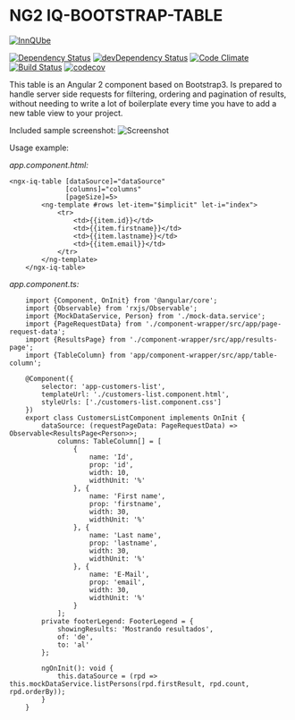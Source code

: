 
# NG2 IQ-BOOTSTRAP-TABLE
[![InnQUbe](http://www.innqube.com/powered-by-innqube.png)](http://www.innqube.com/)

[![Dependency Status](https://david-dm.org/Innqube/iq-bootstrap-table.svg)](https://david-dm.org/Innqube/iq-bootstrap-table)
[![devDependency Status](https://david-dm.org/Innqube/iq-bootstrap-table/dev-status.svg)](https://david-dm.org/Innqube/iq-bootstrap-table#info=devDependencies)
[![Code Climate](https://codeclimate.com/github/Innqube/iq-bootstrap-table/badges/gpa.svg)](https://codeclimate.com/github/Innqube/iq-bootstrap-table)
[![Build Status](https://travis-ci.org/Innqube/iq-bootstrap-table.svg?branch=master)](https://travis-ci.org/Innqube/iq-bootstrap-table)
[![codecov](https://codecov.io/gh/Innqube/ngx-iq-bootstraptable/branch/master/graph/badge.svg)](https://codecov.io/gh/Innqube/ngx-iq-bootstraptable)

This table is an Angular 2 component based on Bootstrap3. Is prepared to handle server side requests for filtering, ordering and pagination of results, without needing to write a lot of boilerplate every time you have to add a new table view to your project.

Included sample screenshot:
![Screenshot](http://www.innqube.com/components/iq-bootstrap-table-screen02.png)

Usage example:

*app.component.html:*

```
<ngx-iq-table [dataSource]="dataSource"
              [columns]="columns"
              [pageSize]=5>
        <ng-template #rows let-item="$implicit" let-i="index">
            <tr>
                <td>{{item.id}}</td>
                <td>{{item.firstname}}</td>
                <td>{{item.lastname}}</td>
                <td>{{item.email}}</td>
            </tr>
        </ng-template>
    </ngx-iq-table>
```

*app.component.ts:*

``` 
    import {Component, OnInit} from '@angular/core';
    import {Observable} from 'rxjs/Observable';
    import {MockDataService, Person} from './mock-data.service';
    import {PageRequestData} from './component-wrapper/src/app/page-request-data';
    import {ResultsPage} from './component-wrapper/src/app/results-page';
    import {TableColumn} from 'app/component-wrapper/src/app/table-column';
    
    @Component({
        selector: 'app-customers-list',
        templateUrl: './customers-list.component.html',
        styleUrls: ['./customers-list.component.css']
    })
    export class CustomersListComponent implements OnInit {
        dataSource: (requestPageData: PageRequestData) => Observable<ResultsPage<Person>>;
            columns: TableColumn[] = [
                {
                    name: 'Id',
                    prop: 'id',
                    width: 10,
                    widthUnit: '%'
                }, {
                    name: 'First name',
                    prop: 'firstname',
                    width: 30,
                    widthUnit: '%'
                }, {
                    name: 'Last name',
                    prop: 'lastname',
                    width: 30,
                    widthUnit: '%'
                }, {
                    name: 'E-Mail',
                    prop: 'email',
                    width: 30,
                    widthUnit: '%'
                }
            ];
        private footerLegend: FooterLegend = {
            showingResults: 'Mostrando resultados',
            of: 'de',
            to: 'al'
        };
        
        ngOnInit(): void {
            this.dataSource = (rpd => this.mockDataService.listPersons(rpd.firstResult, rpd.count, rpd.orderBy));
        }
    }
